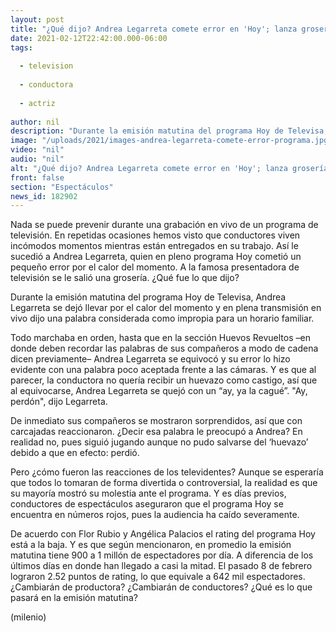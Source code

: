 ```yaml
---
layout: post
title: "¿Qué dijo? Andrea Legarreta comete error en 'Hoy'; lanza grosería en pleno programa en vivo"
date: 2021-02-12T22:42:00.000-06:00
tags:
  
  - television
  
  - conductora
  
  - actriz
  
author: nil
description: "Durante la emisión matutina del programa Hoy de Televisa, Andrea Legarreta se dejó llevar por el calor del momento y en plena transmisión en vivo dijo una palabra considerada como impropia para un horario familiar. ¿Qué grosería dijo? "
image: "/uploads/2021/images-andrea-legarreta-comete-error-programa.jpg"
video: "nil"
audio: "nil"
alt: "¿Qué dijo? Andrea Legarreta comete error en 'Hoy'; lanza grosería en pleno programa en vivo"
front: false
section: "Espectáculos"
news_id: 182902
---
```


Nada se puede prevenir durante una grabación en vivo de un programa de televisión. En repetidas ocasiones hemos visto que conductores viven incómodos momentos mientras están entregados en su trabajo. Así le sucedió a Andrea Legarreta, quien en pleno programa Hoy cometió un pequeño error por el calor del momento. A la famosa presentadora de televisión se le salió una grosería. ¿Qué fue lo que dijo? 

Durante la emisión matutina del programa Hoy de Televisa, Andrea Legarreta se dejó llevar por el calor del momento y en plena transmisión en vivo dijo una palabra considerada como impropia para un horario familiar. 

Todo marchaba en orden, hasta que en la sección Huevos Revueltos –en donde deben recordar las palabras de sus compañeros a modo de cadena dicen previamente– Andrea Legarreta se equivocó y su error lo hizo evidente con una palabra poco aceptada frente a las cámaras. Y es que al parecer, la conductora no quería recibir un huevazo como castigo, así que al equivocarse, Andrea Legarreta se quejó con un “ay, ya la cagué”.  "Ay, perdón", dijo Legarreta.

De inmediato sus compañeros se mostraron sorprendidos, así que con carcajadas reaccionaron. ¿Decir esa palabra le preocupó a Andrea? En realidad no, pues siguió jugando aunque no pudo salvarse del ‘huevazo’ debido a que en efecto: perdió. 

Pero ¿cómo fueron las reacciones de los televidentes? Aunque se esperaría que todos lo tomaran de forma divertida o controversial, la realidad es que su mayoría mostró su molestia ante el programa. Y es días previos, conductores de espectáculos aseguraron que el programa Hoy se encuentra en números rojos, pues la audiencia ha caído severamente. 

De acuerdo con Flor Rubio y Angélica Palacios el rating del programa Hoy está a la baja. Y es que según mencionaron, en promedio la emisión matutina tiene 900 a 1 millón de espectadores por día. A diferencia de los últimos días en donde han llegado a casi la mitad. El pasado 8 de febrero lograron 2.52 puntos de rating, lo que equivale a 642 mil espectadores. ¿Cambiarán de productora? ¿Cambiarán de conductores? ¿Qué es lo que pasará en la emisión matutina? 

(milenio)